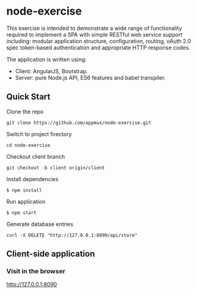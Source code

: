 # node-exercise

This exercise is intended to demonstrate a wide range of functionality required to implement a SPA with simple RESTful web service support including: modular application structure, configuration, routing, oAuth 2.0 spec token-based authentication and appropriate HTTP response codes.

The application is written using:
 
- Client: AngularJS, Bootstrap.
- Server: pure Node.js API, ES6 features and babel transpiler.

## Quick Start

Clone the repo
```
git clone https://github.com/appmux/node-exercise.git
```
Switch to project firectory
```
cd node-exercise
```
Checkout client branch
```
git checkout -b client origin/client
```
Install dependencies
```
$ npm install
```
Run application
```
$ npm start
```
Generate database entries
```
curl -X DELETE "http://127.0.0.1:8090/api/store"
```
## Client-side application

### Visit in the browser

http://127.0.0.1:8090

